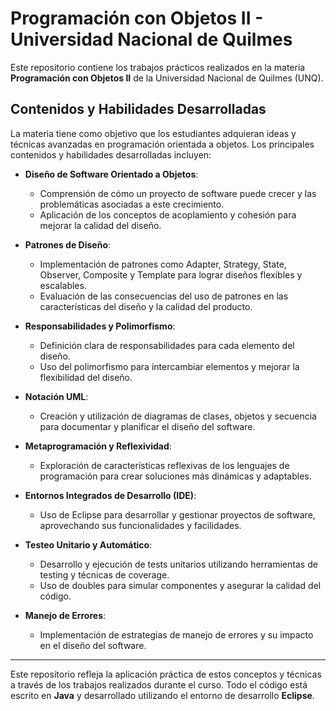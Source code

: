 # Programación con Objetos II - Universidad Nacional de Quilmes

Este repositorio contiene los trabajos prácticos realizados en la materia **Programación con Objetos II** de la Universidad Nacional de Quilmes (UNQ).

## Contenidos y Habilidades Desarrolladas

La materia tiene como objetivo que los estudiantes adquieran ideas y técnicas avanzadas en programación orientada a objetos. Los principales contenidos y habilidades desarrolladas incluyen:

- **Diseño de Software Orientado a Objetos**: 
  - Comprensión de cómo un proyecto de software puede crecer y las problemáticas asociadas a este crecimiento.
  - Aplicación de los conceptos de acoplamiento y cohesión para mejorar la calidad del diseño.

- **Patrones de Diseño**:
  - Implementación de patrones como Adapter, Strategy, State, Observer, Composite y Template para lograr diseños flexibles y escalables.
  - Evaluación de las consecuencias del uso de patrones en las características del diseño y la calidad del producto.

- **Responsabilidades y Polimorfismo**:
  - Definición clara de responsabilidades para cada elemento del diseño.
  - Uso del polimorfismo para intercambiar elementos y mejorar la flexibilidad del diseño.

- **Notación UML**:
  - Creación y utilización de diagramas de clases, objetos y secuencia para documentar y planificar el diseño del software.

- **Metaprogramación y Reflexividad**:
  - Exploración de características reflexivas de los lenguajes de programación para crear soluciones más dinámicas y adaptables.

- **Entornos Integrados de Desarrollo (IDE)**:
  - Uso de Eclipse para desarrollar y gestionar proyectos de software, aprovechando sus funcionalidades y facilidades.

- **Testeo Unitario y Automático**:
  - Desarrollo y ejecución de tests unitarios utilizando herramientas de testing y técnicas de coverage.
  - Uso de doubles para simular componentes y asegurar la calidad del código.

- **Manejo de Errores**:
  - Implementación de estrategias de manejo de errores y su impacto en el diseño del software.

---

Este repositorio refleja la aplicación práctica de estos conceptos y técnicas a través de los trabajos realizados durante el curso. Todo el código está escrito en **Java** y desarrollado utilizando el entorno de desarrollo **Eclipse**.

